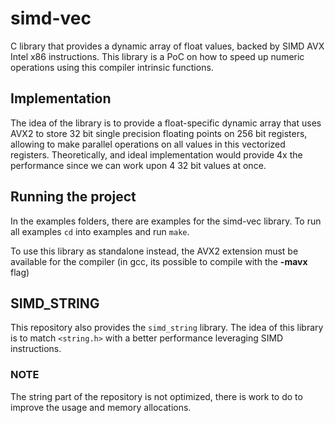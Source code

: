 # simd-vec

C library that provides a dynamic array of float values, backed by SIMD AVX Intel x86 instructions. This library is a PoC on how to speed up numeric operations using this compiler intrinsic functions.

## Implementation

The idea of the library is to provide a float-specific dynamic array that uses AVX2 to store 32 bit single precision floating points on 256 bit registers, allowing to make parallel operations on all values in this vectorized registers. Theoretically, and ideal implementation would provide 4x the performance since we can work upon 4 32 bit values at once.

## Running the project

In the examples folders, there are examples for the simd-vec library. To run all examples `cd` into examples and run `make`.

To use this library as standalone instead, the AVX2 extension must be available for the compiler (in gcc, its possible to compile with the **-mavx** flag)

## SIMD_STRING

This repository also provides the `simd_string` library. The idea of this library is to match `<string.h>` with a better performance leveraging SIMD instructions.

### NOTE
The string part of the repository is not optimized, there is work to do to improve the usage and memory allocations.
